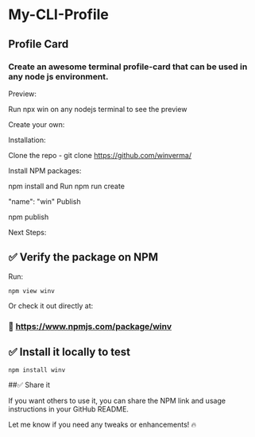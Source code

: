 # My-CLI-Profile

## Profile Card
### Create an awesome terminal profile-card that can be used in any node js environment.


Preview:

Run npx win on any nodejs terminal to see the preview

Create your own:

Installation:

Clone the repo - git clone https://github.com/winverma/

Install NPM packages:

npm install and Run npm run create

"name": "win"
Publish

npm publish

Next Steps:

## ✅ Verify the package on NPM
Run:

```npm view winv```

Or check it out directly at:

### 🔗 https://www.npmjs.com/package/winv

## ✅ Install it locally to test

```npm install winv```

##✅ Share it

If you want others to use it, you can share the NPM link and usage instructions in your GitHub README.

Let me know if you need any tweaks or enhancements! 🔥
